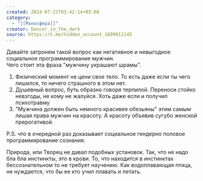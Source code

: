 ```yaml
---
created: 2024-07-21T03:42:14+03:00
category:
  - "[[Маносфера]]"
creator: Dancer_in_the_dark
source: https://t.me/hidden_account_1699911145
---
```


Давайте затронем такой вопрос как негативное и невыгодное социальное программирование мужчин.  
Чего стоит эта фраза "мужчину украшают шрамы".

1. Физический момент не цени свое тело. То есть даже если ты чего лишился, то ничего страшного в этом нет.
2. Душевный вопрос, буть образно говоря терпилой. Переноси стойко невзгоды, не кому не жалуйся. Хоть даже если и получил психотравму
3. "Мужчина должен быть немного красивее обезьяны" этим самым лишая права мужчин на красоту. А красоту объявив сугубо женской прерогативой.

P.S. что в очередной раз доказывает социальное гендерно половое программирование сознания.

Природа, или Творец не давал подобных установок. Так, что не надо бла бла инстинкты, это в крови. То, что находится в инстинктах бессознательном то не требует научению. Как водоплавающая птица, не нуждается, что бы ее кто учил плавать и летать.
